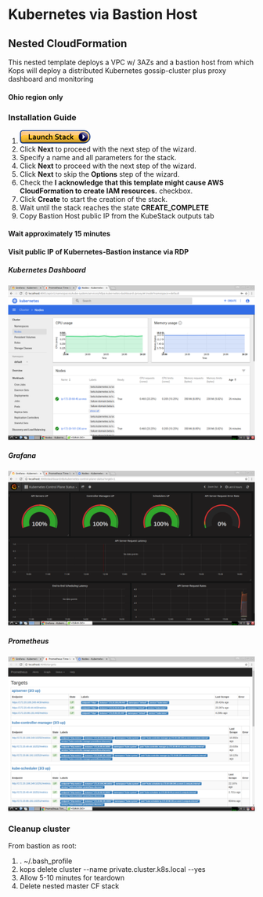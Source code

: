 # Kubernetes via Bastion Host

## Nested CloudFormation
This nested template deploys a VPC w/ 3AZs and a bastion host from which Kops will deploy a distributed Kubernetes gossip-cluster plus proxy dashboard and monitoring
#### Ohio region only
### Installation Guide
1. <a href="https://console.aws.amazon.com/cloudformation/home#/stacks/new?stackName=VPC-Kubernetes&templateURL=https://s3-us-east-2.amazonaws.com/inf-kube-setup/cfn-templates/nested-master.template" target="_blank">![Launch](./img/launch-stack.png?raw=true "Launch")</a>
1. Click **Next** to proceed with the next step of the wizard.
1. Specify a name and all parameters for the stack.
1. Click **Next** to proceed with the next step of the wizard.
1. Click **Next** to skip the **Options** step of the wizard.
1. Check the **I acknowledge that this template might cause AWS CloudFormation to create IAM resources.** checkbox.
1. Click **Create** to start the creation of the stack.
1. Wait until the stack reaches the state **CREATE_COMPLETE**
1. Copy Bastion Host public IP from the KubeStack outputs tab

#### Wait approximately 15 minutes

#### Visit public IP of Kubernetes-Bastion instance via RDP

##### Kubernetes Dashboard
![Launch](./img/kube-dash.png?raw=true "kube-dash")

##### Grafana
![Launch](./img/grafana.png?raw=true "grafana")

##### Prometheus
![Launch](./img/prometheus.png?raw=true "prometheus")

### Cleanup cluster
From bastion as root:

1. . ~/.bash_profile
1. kops delete cluster --name private.cluster.k8s.local --yes
1. Allow 5-10 minutes for teardown
1. Delete nested master CF stack
